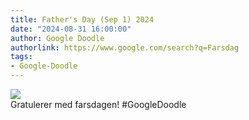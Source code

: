 ```yaml
---
title: Father's Day (Sep 1) 2024
date: "2024-08-31 16:00:00"
author: Google Doodle
authorlink: https://www.google.com/search?q=Farsdag
tags:
- Google-Doodle
---
```

<img src="https://www.google.com/logos/doodles/2024/fathers-day-sep-1-2024-6753651837110410-l.png" referrerpolicy="no-referrer"><br>Gratulerer med farsdagen! #GoogleDoodle